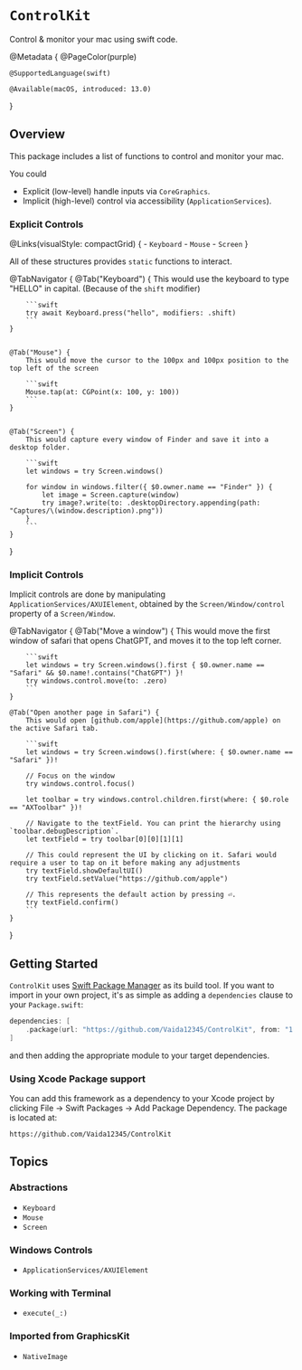 # ``ControlKit``

Control & monitor your mac using swift code.

@Metadata {
    @PageColor(purple)
    
    @SupportedLanguage(swift)
    
    @Available(macOS, introduced: 13.0)
}

## Overview

This package includes a list of functions to control and monitor your mac.

You could
- Explicit (low-level) handle inputs via ``CoreGraphics``.
- Implicit (high-level) control via accessibility (``ApplicationServices``).

### Explicit Controls

@Links(visualStyle: compactGrid) {
    - ``Keyboard``
    - ``Mouse``
    - ``Screen``
}

All of these structures provides `static` functions to interact.

@TabNavigator {
    @Tab("Keyboard") {
        This would use the keyboard to type "HELLO" in capital. (Because of the `shift` modifier)
        
        ```swift
        try await Keyboard.press("hello", modifiers: .shift)
        ```
    }
    
    
    @Tab("Mouse") {
        This would move the cursor to the 100px and 100px position to the top left of the screen
        
        ```swift
        Mouse.tap(at: CGPoint(x: 100, y: 100))
        ```
    }
    
    
    @Tab("Screen") {
        This would capture every window of Finder and save it into a desktop folder.
        
        ```swift
        let windows = try Screen.windows()
        
        for window in windows.filter({ $0.owner.name == "Finder" }) {
            let image = Screen.capture(window)
            try image?.write(to: .desktopDirectory.appending(path: "Captures/\(window.description).png"))
        }
        ```
    }
}

### Implicit Controls

Implicit controls are done by manipulating ``ApplicationServices/AXUIElement``, obtained by the ``Screen/Window/control`` property of a ``Screen/Window``.

@TabNavigator {
    @Tab("Move a window") {
        This would move the first window of safari that opens ChatGPT, and moves it to the top left corner.
        
        ```swift
        let windows = try Screen.windows().first { $0.owner.name == "Safari" && $0.name!.contains("ChatGPT") }!
        try windows.control.move(to: .zero)
        ```
    }
    
    @Tab("Open another page in Safari") {
        This would open [github.com/apple](https://github.com/apple) on the active Safari tab.
        
        ```swift
        let windows = try Screen.windows().first(where: { $0.owner.name == "Safari" })!
        
        // Focus on the window
        try windows.control.focus()
        
        let toolbar = try windows.control.children.first(where: { $0.role == "AXToolbar" })!
        
        // Navigate to the textField. You can print the hierarchy using `toolbar.debugDescription`.
        let textField = try toolbar[0][0][1][1]
        
        // This could represent the UI by clicking on it. Safari would require a user to tap on it before making any adjustments
        try textField.showDefaultUI() 
        try textField.setValue("https://github.com/apple")
        
        // This represents the default action by pressing ⏎.
        try textField.confirm() 
        ```
    }
}


## Getting Started

`ControlKit` uses [Swift Package Manager](https://www.swift.org/documentation/package-manager/) as its build tool. If you want to import in your own project, it's as simple as adding a `dependencies` clause to your `Package.swift`:
```swift
dependencies: [
    .package(url: "https://github.com/Vaida12345/ControlKit", from: "1.0.0")
]
```
and then adding the appropriate module to your target dependencies.

### Using Xcode Package support

You can add this framework as a dependency to your Xcode project by clicking File -> Swift Packages -> Add Package Dependency. The package is located at:
```
https://github.com/Vaida12345/ControlKit
```

## Topics

### Abstractions

- ``Keyboard``
- ``Mouse``
- ``Screen``

### Windows Controls

- ``ApplicationServices/AXUIElement``

### Working with Terminal 

- ``execute(_:)``

### Imported from GraphicsKit

- ``NativeImage``
